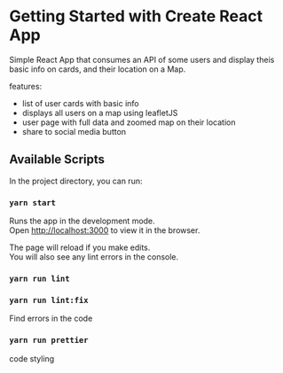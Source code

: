 # Getting Started with Create React App

Simple React App that consumes an API of some users and display theis basic info on cards, and their location on a Map.

features:

- list of user cards with basic info
- displays all users on a map using leafletJS
- user page with full data and zoomed map on their location
- share to social media button

## Available Scripts

In the project directory, you can run:

### `yarn start`

Runs the app in the development mode.\
Open [http://localhost:3000](http://localhost:3000) to view it in the browser.

The page will reload if you make edits.\
You will also see any lint errors in the console.

### `yarn run lint`
### `yarn run lint:fix`

Find errors in the code 

### `yarn run prettier`

code styling 
